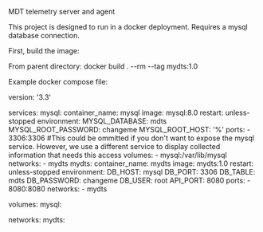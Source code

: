 MDT telemetry server and agent

This project is designed to run in a docker deployment. Requires a mysql database connection.

First, build the image:

From parent directory:
docker build . --rm --tag mydts:1.0

Example docker compose file:

version: '3.3'

services:
  mysql:
    container_name: mysql
    image: mysql:8.0
    restart: unless-stopped
    environment:
      MYSQL_DATABASE: mdts
      MYSQL_ROOT_PASSWORD: changeme
      MYSQL_ROOT_HOST: '%'
    ports:
      - 3306:3306 #This could be ommitted if you don't want to expose the mysql service. However, we use a different service to display collected information that needs this access
    volumes:
      - mysql:/var/lib/mysql
    networks:
      - mydts
  mydts:
    container_name: mydts
    image: mydts:1.0
    restart: unless-stopped
    environment:
      DB_HOST: mysql 
      DB_PORT: 3306
      DB_TABLE: mdts
      DB_PASSWORD: changeme
      DB_USER: root
      API_PORT: 8080
    ports:
      - 8080:8080
    networks:
      - mydts

volumes:
  mysql:

networks:
  mydts:
